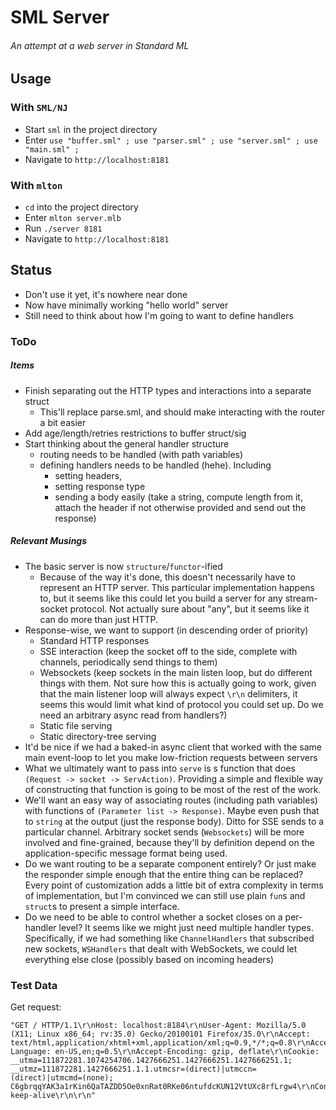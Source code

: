 # SML Server
###### An attempt at a web server in Standard ML

## Usage

### With `SML/NJ`

- Start `sml` in the project directory
- Enter `use "buffer.sml" ; use "parser.sml" ; use "server.sml" ; use "main.sml" ;`
- Navigate to `http://localhost:8181`

### With `mlton`

- `cd` into the project directory
- Enter `mlton server.mlb`
- Run `./server 8181`
- Navigate to `http://localhost:8181`

## Status

- Don't use it yet, it's nowhere near done
- Now have minimally working "hello world" server
- Still need to think about how I'm going to want to define handlers

### ToDo

##### Items

- Finish separating out the HTTP types and interactions into a separate struct
	- This'll replace parse.sml, and should make interacting with the router a bit easier
- Add age/length/retries restrictions to buffer struct/sig
- Start thinking about the general handler structure
	- routing needs to be handled (with path variables)
	- defining handlers needs to be handled (hehe). Including
		- setting headers,
		- setting response type
		- sending a body easily (take a string, compute length from it, attach the header if not otherwise provided and send out the response)

##### Relevant Musings

- The basic server is now `structure`/`functor`-ified
	- Because of the way it's done, this doesn't necessarily have to represent an HTTP server. This particular implementation happens to, but it seems like this could let you build a server for any stream-socket protocol. Not actually sure about "any", but it seems like it can do more than just HTTP.
- Response-wise, we want to support (in descending order of priority)
	- Standard HTTP responses
	- SSE interaction (keep the socket off to the side, complete with channels, periodically send things to them)
	- Websockets (keep sockets in the main listen loop, but do different things with them. Not sure how this is actually going to work, given that the main listener loop will always expect `\r\n` delimiters, it seems this would limit what kind of protocol you could set up. Do we need an arbitrary async read from handlers?)
	- Static file serving
	- Static directory-tree serving
- It'd be nice if we had a baked-in async client that worked with the same main event-loop to let you make low-friction requests between servers
- What we ultimately want to pass into `serve` is s function that does `(Request -> socket -> ServAction)`. Providing a simple and flexible way of constructing that function is going to be most of the rest of the work.
- We'll want an easy way of associating routes (including path variables) with functions of `(Parameter list -> Response)`. Maybe even push that to `string` at the output (just the response body). Ditto for SSE sends to a particular channel. Arbitrary socket sends (`Websockets`) will be more involved and fine-grained, because they'll by definition depend on the application-specific message format being used.
- Do we want routing to be a separate component entirely? Or just make the responder simple enough that the entire thing can be replaced? Every point of customization adds a little bit of extra complexity in terms of implementation, but I'm convinced we can still use plain `fun`s and `struct`s to present a simple interface.
- Do we need to be able to control whether a socket closes on a per-handler level? It seems like we might just need multiple handler types. Specifically, if we had something like `ChannelHandlers` that subscribed new sockets, `WSHandlers` that dealt with WebSockets, we could let everything else close (possibly based on incoming headers)

### Test Data

Get request:

    "GET / HTTP/1.1\r\nHost: localhost:8184\r\nUser-Agent: Mozilla/5.0 (X11; Linux x86_64; rv:35.0) Gecko/20100101 Firefox/35.0\r\nAccept: text/html,application/xhtml+xml,application/xml;q=0.9,*/*;q=0.8\r\nAccept-Language: en-US,en;q=0.5\r\nAccept-Encoding: gzip, deflate\r\nCookie: __utma=111872281.1074254706.1427666251.1427666251.1427666251.1; __utmz=111872281.1427666251.1.1.utmcsr=(direct)|utmccn=(direct)|utmcmd=(none); C6gbrqqYAK3a1rKin6QaTAZDD5Oe0xnRat0RKe06ntufdcKUN12VtUXc8rfLrgw4\r\nConnection: keep-alive\r\n\r\n"
